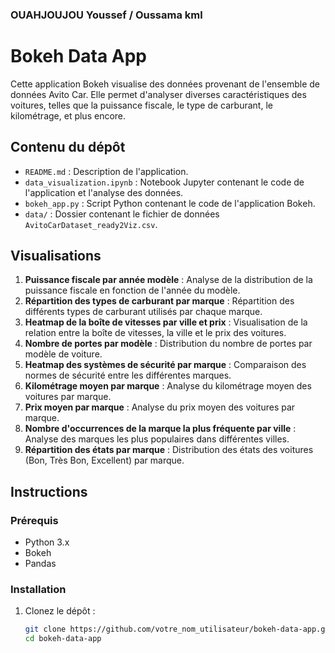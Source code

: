 ### OUAHJOUJOU Youssef / Oussama kml
# Bokeh Data App 

Cette application Bokeh visualise des données provenant de l'ensemble de données Avito Car. Elle permet d'analyser diverses caractéristiques des voitures, telles que la puissance fiscale, le type de carburant, le kilométrage, et plus encore.

## Contenu du dépôt

- `README.md` : Description de l'application.
- `data_visualization.ipynb` : Notebook Jupyter contenant le code de l'application et l'analyse des données.
- `bokeh_app.py` : Script Python contenant le code de l'application Bokeh.
- `data/` : Dossier contenant le fichier de données `AvitoCarDataset_ready2Viz.csv`.

## Visualisations

1. **Puissance fiscale par année modèle** : Analyse de la distribution de la puissance fiscale en fonction de l'année du modèle.
2. **Répartition des types de carburant par marque** : Répartition des différents types de carburant utilisés par chaque marque.
3. **Heatmap de la boîte de vitesses par ville et prix** : Visualisation de la relation entre la boîte de vitesses, la ville et le prix des voitures.
4. **Nombre de portes par modèle** : Distribution du nombre de portes par modèle de voiture.
5. **Heatmap des systèmes de sécurité par marque** : Comparaison des normes de sécurité entre les différentes marques.
6. **Kilométrage moyen par marque** : Analyse du kilométrage moyen des voitures par marque.
7. **Prix moyen par marque** : Analyse du prix moyen des voitures par marque.
8. **Nombre d'occurrences de la marque la plus fréquente par ville** : Analyse des marques les plus populaires dans différentes villes.
9. **Répartition des états par marque** : Distribution des états des voitures (Bon, Très Bon, Excellent) par marque.

## Instructions

### Prérequis

- Python 3.x
- Bokeh
- Pandas

### Installation

1. Clonez le dépôt :

   ```bash
   git clone https://github.com/votre_nom_utilisateur/bokeh-data-app.git
   cd bokeh-data-app
